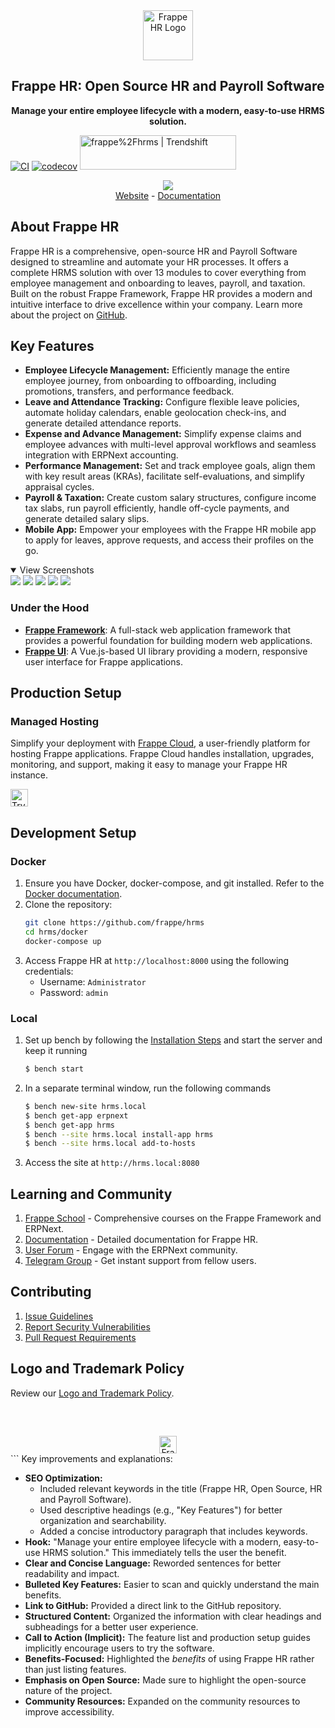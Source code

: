 <div align="center">
    <a href="https://frappe.io/hr">
        <img src=".github/frappe-hr-logo.png" height="80px" width="80px" alt="Frappe HR Logo">
    </a>
    <h2>Frappe HR: Open Source HR and Payroll Software</h2>
    <p><strong>Manage your entire employee lifecycle with a modern, easy-to-use HRMS solution.</strong></p>
</div>

[![CI](https://github.com/frappe/hrms/actions/workflows/ci.yml/badge.svg?branch=develop)](https://github.com/frappe/hrms/actions/workflows/ci.yml)
[![codecov](https://codecov.io/gh/frappe/hrms/branch/develop/graph/badge.svg?token=0TwvyUg3I5)](https://codecov.io/gh/frappe/hrms)
<a href="https://trendshift.io/repositories/10972" target="_blank"><img src="https://trendshift.io/api/badge/repositories/10972" alt="frappe%2Fhrms | Trendshift" style="width: 250px; height: 55px;" width="250" height="55"/></a>

<div align="center">
    <img src=".github/hrms-hero.png"/>
</div>

<div align="center">
    <a href="https://frappe.io/hr">Website</a>
    -
    <a href="https://docs.frappe.io/hr/introduction">Documentation</a>
</div>

## About Frappe HR

Frappe HR is a comprehensive, open-source HR and Payroll Software designed to streamline and automate your HR processes.  It offers a complete HRMS solution with over 13 modules to cover everything from employee management and onboarding to leaves, payroll, and taxation. Built on the robust Frappe Framework, Frappe HR provides a modern and intuitive interface to drive excellence within your company.  Learn more about the project on [GitHub](https://github.com/frappe/hrms).

## Key Features

*   **Employee Lifecycle Management:**  Efficiently manage the entire employee journey, from onboarding to offboarding, including promotions, transfers, and performance feedback.
*   **Leave and Attendance Tracking:** Configure flexible leave policies, automate holiday calendars, enable geolocation check-ins, and generate detailed attendance reports.
*   **Expense and Advance Management:**  Simplify expense claims and employee advances with multi-level approval workflows and seamless integration with ERPNext accounting.
*   **Performance Management:**  Set and track employee goals, align them with key result areas (KRAs), facilitate self-evaluations, and simplify appraisal cycles.
*   **Payroll & Taxation:**  Create custom salary structures, configure income tax slabs, run payroll efficiently, handle off-cycle payments, and generate detailed salary slips.
*   **Mobile App:**  Empower your employees with the Frappe HR mobile app to apply for leaves, approve requests, and access their profiles on the go.

<details open>
    <summary>View Screenshots</summary>
        <img src=".github/hrms-appraisal.png"/>
        <img src=".github/hrms-requisition.png"/>
        <img src=".github/hrms-attendance.png"/>
        <img src=".github/hrms-salary.png"/>
        <img src=".github/hrms-pwa.png"/>
</details>

### Under the Hood

*   [**Frappe Framework**](https://github.com/frappe/frappe): A full-stack web application framework that provides a powerful foundation for building modern web applications.
*   [**Frappe UI**](https://github.com/frappe/frappe-ui): A Vue.js-based UI library providing a modern, responsive user interface for Frappe applications.

## Production Setup

### Managed Hosting

Simplify your deployment with [Frappe Cloud](https://frappecloud.com), a user-friendly platform for hosting Frappe applications.  Frappe Cloud handles installation, upgrades, monitoring, and support, making it easy to manage your Frappe HR instance.

<div>
    <a href="https://frappecloud.com/hrms/signup" target="_blank">
        <picture>
            <source media="(prefers-color-scheme: dark)" srcset="https://frappe.io/files/try-on-fc-white.png">
            <img src="https://frappe.io/files/try-on-fc-black.png" alt="Try on Frappe Cloud" height="28" />
        </picture>
    </a>
</div>

## Development Setup

### Docker

1.  Ensure you have Docker, docker-compose, and git installed. Refer to the [Docker documentation](https://docs.docker.com/).
2.  Clone the repository:
    ```bash
    git clone https://github.com/frappe/hrms
    cd hrms/docker
    docker-compose up
    ```
3.  Access Frappe HR at `http://localhost:8000` using the following credentials:
    *   Username: `Administrator`
    *   Password: `admin`

### Local

1.  Set up bench by following the [Installation Steps](https://frappeframework.com/docs/user/en/installation) and start the server and keep it running
    ```sh
    $ bench start
    ```
2.  In a separate terminal window, run the following commands
    ```sh
    $ bench new-site hrms.local
    $ bench get-app erpnext
    $ bench get-app hrms
    $ bench --site hrms.local install-app hrms
    $ bench --site hrms.local add-to-hosts
    ```
3.  Access the site at `http://hrms.local:8080`

## Learning and Community

1.  [Frappe School](https://frappe.school) - Comprehensive courses on the Frappe Framework and ERPNext.
2.  [Documentation](https://docs.frappe.io/hr) - Detailed documentation for Frappe HR.
3.  [User Forum](https://discuss.erpnext.com/) - Engage with the ERPNext community.
4.  [Telegram Group](https://t.me/frappehr) - Get instant support from fellow users.

## Contributing

1.  [Issue Guidelines](https://github.com/frappe/erpnext/wiki/Issue-Guidelines)
2.  [Report Security Vulnerabilities](https://erpnext.com/security)
3.  [Pull Request Requirements](https://github.com/frappe/erpnext/wiki/Contribution-Guidelines)

## Logo and Trademark Policy

Review our [Logo and Trademark Policy](TRADEMARK_POLICY.md).

<br />
<br />
<div align="center" style="padding-top: 0.75rem;">
    <a href="https://frappe.io" target="_blank">
        <picture>
            <source media="(prefers-color-scheme: dark)" srcset="https://frappe.io/files/Frappe-white.png">
            <img src="https://frappe.io/files/Frappe-black.png" alt="Frappe Technologies" height="28"/>
        </picture>
    </a>
</div>
```
Key improvements and explanations:

*   **SEO Optimization:**
    *   Included relevant keywords in the title (Frappe HR, Open Source, HR and Payroll Software).
    *   Used descriptive headings (e.g., "Key Features") for better organization and searchability.
    *   Added a concise introductory paragraph that includes keywords.
*   **Hook:**  "Manage your entire employee lifecycle with a modern, easy-to-use HRMS solution."  This immediately tells the user the benefit.
*   **Clear and Concise Language:** Reworded sentences for better readability and impact.
*   **Bulleted Key Features:** Easier to scan and quickly understand the main benefits.
*   **Link to GitHub:**  Provided a direct link to the GitHub repository.
*   **Structured Content:**  Organized the information with clear headings and subheadings for a better user experience.
*   **Call to Action (Implicit):** The feature list and production setup guides implicitly encourage users to try the software.
*   **Benefits-Focused:**  Highlighted the *benefits* of using Frappe HR rather than just listing features.
*   **Emphasis on Open Source:** Made sure to highlight the open-source nature of the project.
*   **Community Resources:**  Expanded on the community resources to improve accessibility.